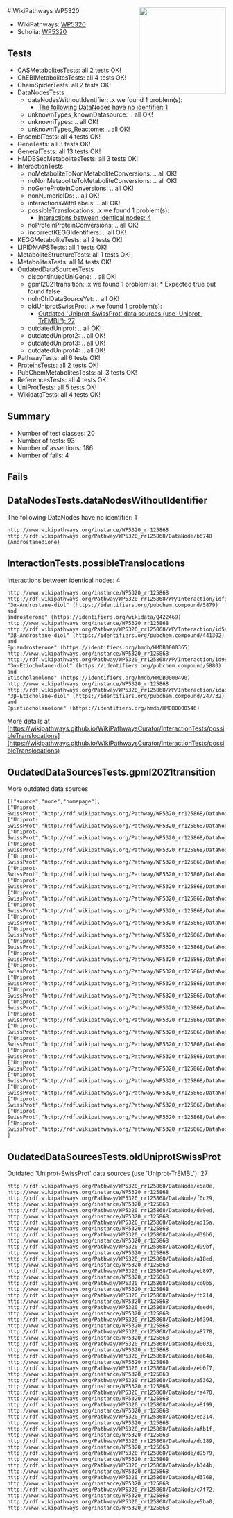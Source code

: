 <img style="float: right; width: 200px" src="https://upload.wikimedia.org/wikipedia/commons/thumb/8/83/Wplogo_with_text_500.png/640px-Wplogo_with_text_500.png" />
# WikiPathways WP5320

* WikiPathways: [WP5320](https://wikipathways.org/pathways/WP5320)
* Scholia: [WP5320](https://scholia.toolforge.org/wikipathways/WP5320)
## Tests
* CASMetabolitesTests: all 2 tests OK!
* ChEBIMetabolitesTests: all 4 tests OK!
* ChemSpiderTests: all 2 tests OK!
* DataNodesTests
    * dataNodesWithoutIdentifier: .x we found 1 problem(s):
        * [The following DataNodes have no identifier: 1](#d2d32fa0)
    * unknownTypes_knownDatasource: .. all OK!
    * unknownTypes: .. all OK!
    * unknownTypes_Reactome: .. all OK!
* EnsemblTests: all 4 tests OK!
* GeneTests: all 3 tests OK!
* GeneralTests: all 13 tests OK!
* HMDBSecMetabolitesTests: all 3 tests OK!
* InteractionTests
    * noMetaboliteToNonMetaboliteConversions: .. all OK!
    * noNonMetaboliteToMetaboliteConversions: .. all OK!
    * noGeneProteinConversions: .. all OK!
    * nonNumericIDs: .. all OK!
    * interactionsWithLabels: .. all OK!
    * possibleTranslocations: .x we found 1 problem(s):
        * [Interactions between identical nodes: 4](#1c118209)
    * noProteinProteinConversions: .. all OK!
    * incorrectKEGGIdentifiers: .. all OK!
* KEGGMetaboliteTests: all 2 tests OK!
* LIPIDMAPSTests: all 1 tests OK!
* MetaboliteStructureTests: all 1 tests OK!
* MetabolitesTests: all 14 tests OK!
* OudatedDataSourcesTests
    * discontinuedUniGene: .. all OK!
    * gpml2021transition: .x we found 1 problem(s):
            * Expected true but found false
    * noInChIDataSourceYet: .. all OK!
    * oldUniprotSwissProt: .x we found 1 problem(s):
        * [Outdated 'Uniprot-SwissProt' data sources (use 'Uniprot-TrEMBL'): 27](#b03aa6b0)
    * outdatedUniprot: .. all OK!
    * outdatedUniprot2: .. all OK!
    * outdatedUniprot3: .. all OK!
    * outdatedUniprot4: .. all OK!
* PathwayTests: all 6 tests OK!
* ProteinsTests: all 2 tests OK!
* PubChemMetabolitesTests: all 3 tests OK!
* ReferencesTests: all 4 tests OK!
* UniProtTests: all 5 tests OK!
* WikidataTests: all 4 tests OK!


## Summary

* Number of test classes: 20
* Number of tests: 93
* Number of assertions: 186
* Number of fails: 4

## Fails

<a name="d2d32fa0" />

## DataNodesTests.dataNodesWithoutIdentifier

The following DataNodes have no identifier: 1
```
http://www.wikipathways.org/instance/WP5320_rr125868 http://rdf.wikipathways.org/Pathway/WP5320_rr125868/DataNode/b6748 (Androstanedione)
```

<a name="1c118209" />

## InteractionTests.possibleTranslocations

Interactions between identical nodes: 4
```
http://www.wikipathways.org/instance/WP5320_rr125868 http://rdf.wikipathways.org/Pathway/WP5320_rr125868/WP/Interaction/idf8bf482c "3α-Androstane-diol" (https://identifiers.org/pubchem.compound/5879) and 
androsterone" (https://identifiers.org/wikidata/Q422469)
http://www.wikipathways.org/instance/WP5320_rr125868 http://rdf.wikipathways.org/Pathway/WP5320_rr125868/WP/Interaction/id5a23d24d "3β-Androstane-diol" (https://identifiers.org/pubchem.compound/441302) and 
Epiandrosterone" (https://identifiers.org/hmdb/HMDB0000365)
http://www.wikipathways.org/instance/WP5320_rr125868 http://rdf.wikipathways.org/Pathway/WP5320_rr125868/WP/Interaction/id98cf6d4b "3α-Etiocholane-diol" (https://identifiers.org/pubchem.compound/5880) and 
Etiocholanolone" (https://identifiers.org/hmdb/HMDB0000490)
http://www.wikipathways.org/instance/WP5320_rr125868 http://rdf.wikipathways.org/Pathway/WP5320_rr125868/WP/Interaction/idad2cab81 "3β-Eticholane-diol" (https://identifiers.org/pubchem.compound/247732) and 
Epietiocholanolone" (https://identifiers.org/hmdb/HMDB0000546)
```

More details at [https://wikipathways.github.io/WikiPathwaysCurator/InteractionTests/possibleTranslocations](https://wikipathways.github.io/WikiPathwaysCurator/InteractionTests/possibleTranslocations)

<a name="4d0785cc" />

## OudatedDataSourcesTests.gpml2021transition

More outdated data sources
```
[["source","node","homepage"],
["Uniprot-SwissProt","http://rdf.wikipathways.org/Pathway/WP5320_rr125868/DataNode/e5a0e","http://www.wikipathways.org/instance/WP5320_rr125868"],
["Uniprot-SwissProt","http://rdf.wikipathways.org/Pathway/WP5320_rr125868/DataNode/f0c29","http://www.wikipathways.org/instance/WP5320_rr125868"],
["Uniprot-SwissProt","http://rdf.wikipathways.org/Pathway/WP5320_rr125868/DataNode/da9ed","http://www.wikipathways.org/instance/WP5320_rr125868"],
["Uniprot-SwissProt","http://rdf.wikipathways.org/Pathway/WP5320_rr125868/DataNode/ad15a","http://www.wikipathways.org/instance/WP5320_rr125868"],
["Uniprot-SwissProt","http://rdf.wikipathways.org/Pathway/WP5320_rr125868/DataNode/d39b6","http://www.wikipathways.org/instance/WP5320_rr125868"],
["Uniprot-SwissProt","http://rdf.wikipathways.org/Pathway/WP5320_rr125868/DataNode/d99bf","http://www.wikipathways.org/instance/WP5320_rr125868"],
["Uniprot-SwissProt","http://rdf.wikipathways.org/Pathway/WP5320_rr125868/DataNode/a18ed","http://www.wikipathways.org/instance/WP5320_rr125868"],
["Uniprot-SwissProt","http://rdf.wikipathways.org/Pathway/WP5320_rr125868/DataNode/eb897","http://www.wikipathways.org/instance/WP5320_rr125868"],
["Uniprot-SwissProt","http://rdf.wikipathways.org/Pathway/WP5320_rr125868/DataNode/cc0b5","http://www.wikipathways.org/instance/WP5320_rr125868"],
["Uniprot-SwissProt","http://rdf.wikipathways.org/Pathway/WP5320_rr125868/DataNode/fb214","http://www.wikipathways.org/instance/WP5320_rr125868"],
["Uniprot-SwissProt","http://rdf.wikipathways.org/Pathway/WP5320_rr125868/DataNode/deed4","http://www.wikipathways.org/instance/WP5320_rr125868"],
["Uniprot-SwissProt","http://rdf.wikipathways.org/Pathway/WP5320_rr125868/DataNode/bf394","http://www.wikipathways.org/instance/WP5320_rr125868"],
["Uniprot-SwissProt","http://rdf.wikipathways.org/Pathway/WP5320_rr125868/DataNode/a8778","http://www.wikipathways.org/instance/WP5320_rr125868"],
["Uniprot-SwissProt","http://rdf.wikipathways.org/Pathway/WP5320_rr125868/DataNode/d0031","http://www.wikipathways.org/instance/WP5320_rr125868"],
["Uniprot-SwissProt","http://rdf.wikipathways.org/Pathway/WP5320_rr125868/DataNode/ba64a","http://www.wikipathways.org/instance/WP5320_rr125868"],
["Uniprot-SwissProt","http://rdf.wikipathways.org/Pathway/WP5320_rr125868/DataNode/eb0f7","http://www.wikipathways.org/instance/WP5320_rr125868"],
["Uniprot-SwissProt","http://rdf.wikipathways.org/Pathway/WP5320_rr125868/DataNode/a5362","http://www.wikipathways.org/instance/WP5320_rr125868"],
["Uniprot-SwissProt","http://rdf.wikipathways.org/Pathway/WP5320_rr125868/DataNode/fa470","http://www.wikipathways.org/instance/WP5320_rr125868"],
["Uniprot-SwissProt","http://rdf.wikipathways.org/Pathway/WP5320_rr125868/DataNode/a8f99","http://www.wikipathways.org/instance/WP5320_rr125868"],
["Uniprot-SwissProt","http://rdf.wikipathways.org/Pathway/WP5320_rr125868/DataNode/ee314","http://www.wikipathways.org/instance/WP5320_rr125868"],
["Uniprot-SwissProt","http://rdf.wikipathways.org/Pathway/WP5320_rr125868/DataNode/afb1f","http://www.wikipathways.org/instance/WP5320_rr125868"],
["Uniprot-SwissProt","http://rdf.wikipathways.org/Pathway/WP5320_rr125868/DataNode/dc189","http://www.wikipathways.org/instance/WP5320_rr125868"],
["Uniprot-SwissProt","http://rdf.wikipathways.org/Pathway/WP5320_rr125868/DataNode/d9579","http://www.wikipathways.org/instance/WP5320_rr125868"],
["Uniprot-SwissProt","http://rdf.wikipathways.org/Pathway/WP5320_rr125868/DataNode/b344b","http://www.wikipathways.org/instance/WP5320_rr125868"],
["Uniprot-SwissProt","http://rdf.wikipathways.org/Pathway/WP5320_rr125868/DataNode/d3768","http://www.wikipathways.org/instance/WP5320_rr125868"],
["Uniprot-SwissProt","http://rdf.wikipathways.org/Pathway/WP5320_rr125868/DataNode/c7f72","http://www.wikipathways.org/instance/WP5320_rr125868"],
["Uniprot-SwissProt","http://rdf.wikipathways.org/Pathway/WP5320_rr125868/DataNode/e5ba0","http://www.wikipathways.org/instance/WP5320_rr125868"]
]
```

<a name="b03aa6b0" />

## OudatedDataSourcesTests.oldUniprotSwissProt

Outdated 'Uniprot-SwissProt' data sources (use 'Uniprot-TrEMBL'): 27
```
http://rdf.wikipathways.org/Pathway/WP5320_rr125868/DataNode/e5a0e, http://www.wikipathways.org/instance/WP5320_rr125868
http://rdf.wikipathways.org/Pathway/WP5320_rr125868/DataNode/f0c29, http://www.wikipathways.org/instance/WP5320_rr125868
http://rdf.wikipathways.org/Pathway/WP5320_rr125868/DataNode/da9ed, http://www.wikipathways.org/instance/WP5320_rr125868
http://rdf.wikipathways.org/Pathway/WP5320_rr125868/DataNode/ad15a, http://www.wikipathways.org/instance/WP5320_rr125868
http://rdf.wikipathways.org/Pathway/WP5320_rr125868/DataNode/d39b6, http://www.wikipathways.org/instance/WP5320_rr125868
http://rdf.wikipathways.org/Pathway/WP5320_rr125868/DataNode/d99bf, http://www.wikipathways.org/instance/WP5320_rr125868
http://rdf.wikipathways.org/Pathway/WP5320_rr125868/DataNode/a18ed, http://www.wikipathways.org/instance/WP5320_rr125868
http://rdf.wikipathways.org/Pathway/WP5320_rr125868/DataNode/eb897, http://www.wikipathways.org/instance/WP5320_rr125868
http://rdf.wikipathways.org/Pathway/WP5320_rr125868/DataNode/cc0b5, http://www.wikipathways.org/instance/WP5320_rr125868
http://rdf.wikipathways.org/Pathway/WP5320_rr125868/DataNode/fb214, http://www.wikipathways.org/instance/WP5320_rr125868
http://rdf.wikipathways.org/Pathway/WP5320_rr125868/DataNode/deed4, http://www.wikipathways.org/instance/WP5320_rr125868
http://rdf.wikipathways.org/Pathway/WP5320_rr125868/DataNode/bf394, http://www.wikipathways.org/instance/WP5320_rr125868
http://rdf.wikipathways.org/Pathway/WP5320_rr125868/DataNode/a8778, http://www.wikipathways.org/instance/WP5320_rr125868
http://rdf.wikipathways.org/Pathway/WP5320_rr125868/DataNode/d0031, http://www.wikipathways.org/instance/WP5320_rr125868
http://rdf.wikipathways.org/Pathway/WP5320_rr125868/DataNode/ba64a, http://www.wikipathways.org/instance/WP5320_rr125868
http://rdf.wikipathways.org/Pathway/WP5320_rr125868/DataNode/eb0f7, http://www.wikipathways.org/instance/WP5320_rr125868
http://rdf.wikipathways.org/Pathway/WP5320_rr125868/DataNode/a5362, http://www.wikipathways.org/instance/WP5320_rr125868
http://rdf.wikipathways.org/Pathway/WP5320_rr125868/DataNode/fa470, http://www.wikipathways.org/instance/WP5320_rr125868
http://rdf.wikipathways.org/Pathway/WP5320_rr125868/DataNode/a8f99, http://www.wikipathways.org/instance/WP5320_rr125868
http://rdf.wikipathways.org/Pathway/WP5320_rr125868/DataNode/ee314, http://www.wikipathways.org/instance/WP5320_rr125868
http://rdf.wikipathways.org/Pathway/WP5320_rr125868/DataNode/afb1f, http://www.wikipathways.org/instance/WP5320_rr125868
http://rdf.wikipathways.org/Pathway/WP5320_rr125868/DataNode/dc189, http://www.wikipathways.org/instance/WP5320_rr125868
http://rdf.wikipathways.org/Pathway/WP5320_rr125868/DataNode/d9579, http://www.wikipathways.org/instance/WP5320_rr125868
http://rdf.wikipathways.org/Pathway/WP5320_rr125868/DataNode/b344b, http://www.wikipathways.org/instance/WP5320_rr125868
http://rdf.wikipathways.org/Pathway/WP5320_rr125868/DataNode/d3768, http://www.wikipathways.org/instance/WP5320_rr125868
http://rdf.wikipathways.org/Pathway/WP5320_rr125868/DataNode/c7f72, http://www.wikipathways.org/instance/WP5320_rr125868
http://rdf.wikipathways.org/Pathway/WP5320_rr125868/DataNode/e5ba0, http://www.wikipathways.org/instance/WP5320_rr125868
```

